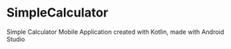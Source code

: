 # SimpleCalculator
Simple Calculator Mobile Application created with Kotlin, 
made with Android Studio
